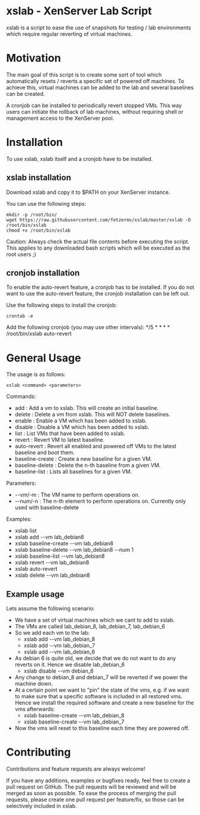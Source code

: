 # xslab - XenServer Lab Script
xslab is a script to ease the use of snapshots for testing / lab environments which require regular reverting of virtual machines.

Motivation
===========
The main goal of this script is to create some sort of tool which automatically resets / reverts a specific set of powered off machines. To achieve this, virtual machines can be added to the lab and several baselines can be created.

A cronjob can be installed to periodically revert stopped VMs. This way users can initiate the rollback of lab machines, without requiring shell or management access to the XenServer pool.

Installation
===========
To use xslab, xslab itself and a cronjob have to be installed.

xslab installation
-------------------

Download xslab and copy it to $PATH on your XenServer instance.

You can use the following steps:

    mkdir -p /root/bin/
    wget https://raw.githubusercontent.com/fetzerms/xslab/master/xslab -O /root/bin/xslab
    chmod +x /root/bin/xslab

Caution: Always check the actual file contents before executing the script. 
This applies to any downloaded bash scripts which will be executed as the root users ;)

cronjob installation
---------------------

To enable the auto-revert feature, a cronjob has to be installed. If you do not want to use the auto-revert feature, the cronjob installation can be left out.

Use the following steps to install the cronjob:

    crontab -e
Add the following cronjob (you may use other intervals): 
    */5	*	*	*	*	/root/bin/xslab auto-revert
 
General Usage
==============

The usage is as follows:

    xslab <command> <parameters>

Commands:
- add               : Add a vm to xslab. This will create an initial baseline.
- delete            : Delete a vm from xslab. This will NOT delete baselines.
- enable            : Enable a VM which has been added to xslab.
- disable           : Disable a VM which has been added to xslab.
- list              : List VMs that have been added to xslab.
- revert            : Revert VM to latest baseline.
- auto-revert       : Revert all enabled and powered off VMs to the latest baseline and boot them.
- baseline-create   : Create a new baseline for a given VM.
- baseline-delete   : Delete the n-th baseline from a given VM.
- baseline-list     : Lists all baselines for a given VM.

Parameters:
- --vm/-m       : The VM name to perform operations on.
- --num/-n      : The n-th element to perform operations on. 
                       Currently only used with baseline-delete

Examples:
- xslab list
- xslab add --vm lab_debian8
- xslab baseline-create --vm lab_debian8
- xslab baseline-delete --vm lab_debian8 --num 1
- xslab baseline-list --vm lab_debian8
- xslab revert --vm lab_debian8
- xslab auto-revert
- xslab delete --vm lab_debian8

Example usage
--------------
Lets assume the following scenario:
- We have a set of virtual machines which we cant to add to xslab.
- The VMs are called lab_debian_8, lab_debian_7, lab_debian_6
- So we add each vm to the lab: 
  - xslab add --vm lab_debian_8
  - xslab add --vm lab_debian_7
  - xslab add --vm lab_debian_6
- As debian 6 is quite old, we decide that we do not want to do any reverts on it. Hence we disable lab_debian_6
  - xslab disable --vm debian_6
- Any change to debian_8 and debian_7 will be reverted if we power the machine down.
- At a certain point we want to "pin" the state of the vms, e.g. if we want to make sure that a specific software is included in all restored vms. Hence we install the required software and create a new baseline for the vms afterwards:
  - xslab baseline-create --vm lab_debian_8
  - xslab baseline-create --vm lab_debian_7
- Now the vms will reset to this baseline each time they are powered off.

Contributing
============
Contributions and feature requests are always welcome!

If you have any additions, examples or bugfixes ready, feel free to create a pull request on GitHub. The pull requests will be reviewed and will be merged as soon as possible. To ease the process of merging the pull requests, please create one pull request per feature/fix, so those can be selectively included in xslab.
